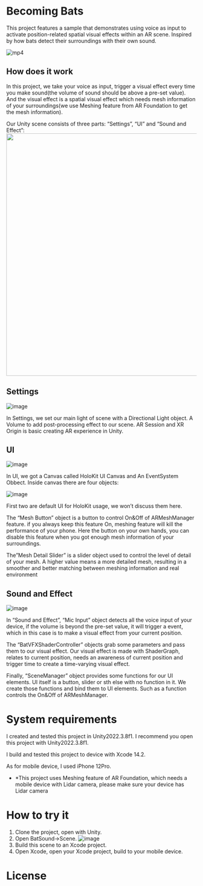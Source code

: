 # Becoming Bats

This project features a sample that demonstrates using voice as input to activate position-related spatial visual effects within an AR scene. Inspired by how bats detect their surroundings with their own sound.

![mp4](https://github.com/holoi/becoming-bats/assets/52849063/12c26f09-5b94-4536-b05c-587b3a060ce2)

## How does it work

In this project, we take your voice as input, trigger a visual effect every time you make sound(the volume of sound should be above a pre-set value). And the visual effect is a spatial visual effect which needs mesh information of your surroundings(we use Meshing feature from AR Foundation to get the mesh information).

Our Unity scene consists of three parts: “Settings”, “UI” and “Sound and Effect”:
<img src="https://github.com/holoi/becoming-bats/assets/52849063/6c878ae0-4bfa-4c92-9596-cce0c32ab0f6" width="640px">

## Settings
![image](https://github.com/holoi/becoming-bats/assets/52849063/6a2d46ca-ff6c-4b37-aa74-989c06731709)

In Settings, we set our main light of scene with a Directional Light object. A Volume to add post-processing effect to our scene. AR Session and XR Origin is basic creating AR experience in Unity.

## UI
![image](https://github.com/holoi/becoming-bats/assets/52849063/0b17344d-a706-4161-bdc4-ff9b9bf7c30e)

In UI, we got a Canvas called HoloKit UI Canvas and An EventSystem Obbect. Inside canvas there are four objects:

![image](https://github.com/holoi/becoming-bats/assets/52849063/353ba83f-8f8d-49e3-916e-cc65486daecf)

First two are default UI for HoloKit usage, we won’t discuss them here. 

The “Mesh Button” object is a button to control On&Off of ARMeshManager feature. if you always keep this feature On, meshing feature will kill the performance of your phone. Here the button on your own hands, you can disable this feature when you got enough mesh information of your surroundings.

The”Mesh Detail Slider” is a slider object used to control the level of detail of your mesh. A higher value means a more detailed mesh, resulting in a smoother and better matching between meshing information and real environment

## Sound and Effect

![image](https://github.com/holoi/becoming-bats/assets/52849063/592e00ce-2815-4ada-b962-d35954ad2cd5)

In “Sound and Effect”, “Mic Input” object detects all the voice input of your device, if the volume is beyond the pre-set value, it will trigger a event, which in this case is to make a visual effect from your current position.

The “BatVFXShaderController” objects grab some parameters and pass them to our visual effect. Our visual effect is made with ShaderGraph, relates to current position, needs an awareness of current position and trigger time to create a time-varying visual effect.

Finally, “SceneManager” object provides some functions for our UI elements. UI itself is a button, slider or sth else with no function in it. We create those functions and bind them to UI elements. Such as a function controls the On&Off of ARMeshManager.

# System requirements
I created and tested this project in Unity2022.3.8f1. I recommend you open this project with Unity2022.3.8f1.

I build and tested this project to device with Xcode 14.2.

As for mobile device, I used iPhone 12Pro.

- *This project uses Meshing feature of AR Foundation, which needs a mobile device with Lidar camera, please make sure your device has Lidar camera

# How to try it

1. Clone the project, open with Unity.
2. Open BatSound→Scene.
   ![image](https://github.com/holoi/becoming-bats/assets/52849063/e3816144-be3c-41b0-a60a-cf38f68b8ec5)
3. Build this scene to an Xcode project.
4. Open Xcode, open your Xcode project, build to your mobile device.

# License
